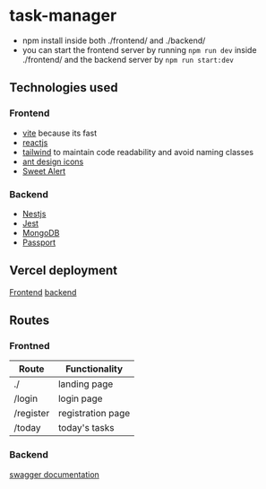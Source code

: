 # task-manager

+ npm install inside both ./frontend/ and ./backend/
+ you can start the frontend server by running `npm run dev` inside ./frontend/ and the backend server by `npm run start:dev`
## Technologies used
### Frontend
+ [vite](https://vitejs.dev/) because its fast
+ [reactjs](https://react.dev/)
+ [tailwind](https://tailwindcss.com/) to maintain code readability and avoid naming classes
+ [ant design icons](https://ant.design/components/icon)
+ [Sweet Alert](https://sweetalert.js.org/)
### Backend
+ [Nestjs](https://nestjs.com/)
+ [Jest](https://jestjs.io/)
+ [MongoDB](https://www.mongodb.com/)
+ [Passport](https://www.passportjs.org/)

## Vercel deployment
[Frontend](https://tasksmanager.vercel.app/)
[backend](https://taskmanager-backend.vercel.app/)

## Routes
### Frontned
| Route  | Functionality |
| ------------- | ------------- |
| ./  |  landing page |
| /login | login page |
| /register | registration page |
| /today | today's tasks|
### Backend
[swagger documentation](https://app.swaggerhub.com/apis/AHMEDMHIRI218/endeavour-task_manager/1.0)

